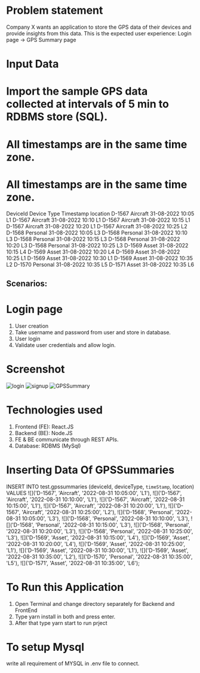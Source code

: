 # Problem statement
Company X wants an application to store the GPS data of their devices and provide insights
from this data. This is the expected user experience:
Login page → GPS Summary page


# Input Data
# Import the sample GPS data collected at intervals of 5 min to RDBMS store (SQL).
# All timestamps are in the same time zone.

# All timestamps are in the same time zone.
DeviceId Device Type Timestamp location
D-1567 Aircraft 31-08-2022 10:05 L1
D-1567 Aircraft 31-08-2022 10:10 L1
D-1567 Aircraft 31-08-2022 10:15 L1
D-1567 Aircraft 31-08-2022 10:20 L1
D-1567 Aircraft 31-08-2022 10:25 L2
D-1568 Personal 31-08-2022 10:05 L3
D-1568 Personal 31-08-2022 10:10 L3
D-1568 Personal 31-08-2022 10:15 L3
D-1568 Personal 31-08-2022 10:20 L3
D-1568 Personal 31-08-2022 10:25 L3
D-1569 Asset 31-08-2022 10:15 L4
D-1569 Asset 31-08-2022 10:20 L4
D-1569 Asset 31-08-2022 10:25 L1
D-1569 Asset 31-08-2022 10:30 L1
D-1569 Asset 31-08-2022 10:35 L2
D-1570 Personal 31-08-2022 10:35 L5
D-1571 Asset 31-08-2022 10:35 L6

## Scenarios:
# Login page
1. User creation
2. Take username and password from user and store in database.
3. User login
4. Validate user credentials and allow login.

# Screenshot
![login](https://res.cloudinary.com/mcaprojectnitjsr/image/upload/v1665258554/pensive/p1_yvmi4q.png "login")
![signup](https://res.cloudinary.com/mcaprojectnitjsr/image/upload/v1665258555/pensive/p3_jwir64.png "signup")
![GPSSummary](https://res.cloudinary.com/mcaprojectnitjsr/image/upload/v1665258554/pensive/p2_oolrs9.png "GPSSummary")

# Technologies used
1. Frontend (FE): React.JS
2. Backend (BE): Node.JS
3. FE & BE communicate through REST APIs.
4. Database: RDBMS (MySql)

# Inserting Data Of GPSSummaries
INSERT INTO test.gpssummaries
(deviceId, deviceType, `timeStamp`, location)
VALUES
![]('D-1567', 'Aircraft', '2022-08-31 10:05:00', 'L1'),
![]('D-1567', 'Aircraft', '2022-08-31 10:10:00', 'L1'),
![]('D-1567', 'Aircraft', '2022-08-31 10:15:00', 'L1'),
![]('D-1567', 'Aircraft', '2022-08-31 10:20:00', 'L1'),
![]('D-1567', 'Aircraft', '2022-08-31 10:25:00', 'L2'),
![]('D-1568', 'Personal', '2022-08-31 10:05:00', 'L3'),
![]('D-1568', 'Personal', '2022-08-31 10:10:00', 'L3'),
![]('D-1568', 'Personal', '2022-08-31 10:15:00', 'L3'),
![]('D-1568', 'Personal', '2022-08-31 10:20:00', 'L3'),
![]('D-1568', 'Personal', '2022-08-31 10:25:00', 'L3'),
![]('D-1569', 'Asset', '2022-08-31 10:15:00', 'L4'),
![]('D-1569', 'Asset', '2022-08-31 10:20:00', 'L4'),
![]('D-1569', 'Asset', '2022-08-31 10:25:00', 'L1'),
![]('D-1569', 'Asset', '2022-08-31 10:30:00', 'L1'),
![]('D-1569', 'Asset', '2022-08-31 10:35:00', 'L2'),
![]('D-1570', 'Personal', '2022-08-31 10:35:00', 'L5'),
![]('D-1571', 'Asset', '2022-08-31 10:35:00', 'L6'); 

# To Run this Application
1. Open Terminal and change directory separately for Backend and FrontEnd
2. Type yarn install in both and press enter.
3. After that type yarn start to run prject

# To setup Mysql 
write all requirement of MYSQL  in .env file to connect.


